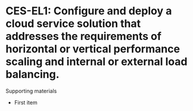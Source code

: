 # CES-EL1:  	Configure and deploy a cloud service solution that addresses the requirements of horizontal or vertical performance scaling and internal or external load balancing.	 

Supporting materials

* First item